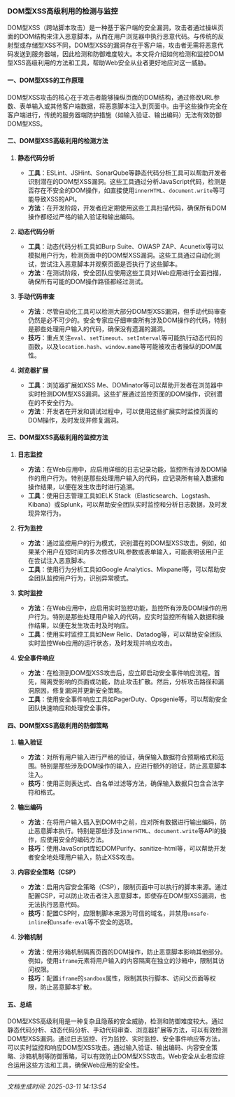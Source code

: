 ### DOM型XSS高级利用的检测与监控

DOM型XSS（跨站脚本攻击）是一种基于客户端的安全漏洞，攻击者通过操纵页面的DOM结构来注入恶意脚本，从而在用户浏览器中执行恶意代码。与传统的反射型或存储型XSS不同，DOM型XSS的漏洞存在于客户端，攻击者无需将恶意代码发送到服务器端，因此检测和防御难度较大。本文将介绍如何检测和监控DOM型XSS高级利用的方法和工具，帮助Web安全从业者更好地应对这一威胁。

#### 一、DOM型XSS的工作原理

DOM型XSS攻击的核心在于攻击者能够操纵页面的DOM结构，通过修改URL参数、表单输入或其他客户端数据，将恶意脚本注入到页面中。由于这些操作完全在客户端进行，传统的服务器端防护措施（如输入验证、输出编码）无法有效防御DOM型XSS。

#### 二、DOM型XSS高级利用的检测方法

1. **静态代码分析**
   - **工具**：ESLint、JSHint、SonarQube等静态代码分析工具可以帮助开发者识别潜在的DOM型XSS漏洞。这些工具通过分析JavaScript代码，检测是否存在不安全的DOM操作，如直接使用`innerHTML`、`document.write`等可能导致XSS的API。
   - **方法**：在开发阶段，开发者应定期使用这些工具扫描代码，确保所有DOM操作都经过严格的输入验证和输出编码。

2. **动态代码分析**
   - **工具**：动态代码分析工具如Burp Suite、OWASP ZAP、Acunetix等可以模拟用户行为，检测页面中的DOM型XSS漏洞。这些工具通过自动化测试，尝试注入恶意脚本并观察页面是否执行了这些脚本。
   - **方法**：在测试阶段，安全团队应使用这些工具对Web应用进行全面扫描，确保所有可能的DOM操作路径都经过测试。

3. **手动代码审查**
   - **方法**：尽管自动化工具可以检测大部分DOM型XSS漏洞，但手动代码审查仍然是必不可少的。安全专家应仔细审查所有涉及DOM操作的代码，特别是那些处理用户输入的代码，确保没有遗漏的漏洞。
   - **技巧**：重点关注`eval`、`setTimeout`、`setInterval`等可能执行动态代码的函数，以及`location.hash`、`window.name`等可能被攻击者操纵的DOM属性。

4. **浏览器扩展**
   - **工具**：浏览器扩展如XSS Me、DOMinator等可以帮助开发者在浏览器中实时检测DOM型XSS漏洞。这些扩展通过监控页面的DOM操作，识别潜在的不安全行为。
   - **方法**：开发者在开发和调试过程中，可以使用这些扩展实时监控页面的DOM操作，及时发现并修复漏洞。

#### 三、DOM型XSS高级利用的监控方法

1. **日志监控**
   - **方法**：在Web应用中，应启用详细的日志记录功能，监控所有涉及DOM操作的用户行为。特别是那些处理用户输入的代码，应记录所有输入数据和操作结果，以便在发生攻击时进行追溯。
   - **工具**：使用日志管理工具如ELK Stack（Elasticsearch、Logstash、Kibana）或Splunk，可以帮助安全团队实时监控和分析日志数据，及时发现异常行为。

2. **行为监控**
   - **方法**：通过监控用户的行为模式，识别潜在的DOM型XSS攻击。例如，如果某个用户在短时间内多次修改URL参数或表单输入，可能表明该用户正在尝试注入恶意脚本。
   - **工具**：使用行为分析工具如Google Analytics、Mixpanel等，可以帮助安全团队监控用户行为，识别异常模式。

3. **实时监控**
   - **方法**：在Web应用中，应启用实时监控功能，监控所有涉及DOM操作的用户行为。特别是那些处理用户输入的代码，应实时监控所有输入数据和操作结果，以便在发生攻击时及时响应。
   - **工具**：使用实时监控工具如New Relic、Datadog等，可以帮助安全团队实时监控Web应用的运行状态，及时发现并响应攻击。

4. **安全事件响应**
   - **方法**：在检测到DOM型XSS攻击后，应立即启动安全事件响应流程。首先，隔离受影响的页面或功能，防止攻击扩散。然后，分析攻击路径和漏洞原因，修复漏洞并更新安全策略。
   - **工具**：使用安全事件响应工具如PagerDuty、Opsgenie等，可以帮助安全团队快速响应和处理安全事件。

#### 四、DOM型XSS高级利用的防御策略

1. **输入验证**
   - **方法**：对所有用户输入进行严格的验证，确保输入数据符合预期格式和范围。特别是那些涉及DOM操作的输入，应进行额外的验证，防止恶意脚本注入。
   - **技巧**：使用正则表达式、白名单过滤等方法，确保输入数据只包含合法字符和格式。

2. **输出编码**
   - **方法**：在将用户输入插入到DOM中之前，应对所有数据进行输出编码，防止恶意脚本执行。特别是那些涉及`innerHTML`、`document.write`等API的操作，应使用安全的编码方法。
   - **技巧**：使用JavaScript库如DOMPurify、sanitize-html等，可以帮助开发者安全地处理用户输入，防止XSS攻击。

3. **内容安全策略（CSP）**
   - **方法**：启用内容安全策略（CSP），限制页面中可以执行的脚本来源。通过配置CSP，可以防止攻击者注入恶意脚本，即使存在DOM型XSS漏洞，也无法执行恶意代码。
   - **技巧**：配置CSP时，应限制脚本来源为可信的域名，并禁用`unsafe-inline`和`unsafe-eval`等不安全的选项。

4. **沙箱机制**
   - **方法**：使用沙箱机制隔离页面的DOM操作，防止恶意脚本影响其他部分。例如，使用`iframe`元素将用户输入的内容隔离在独立的沙箱中，限制其访问权限。
   - **技巧**：配置`iframe`的`sandbox`属性，限制其执行脚本、访问父页面等权限，防止恶意脚本扩散。

#### 五、总结

DOM型XSS高级利用是一种复杂且隐蔽的安全威胁，检测和防御难度较大。通过静态代码分析、动态代码分析、手动代码审查、浏览器扩展等方法，可以有效检测DOM型XSS漏洞。通过日志监控、行为监控、实时监控、安全事件响应等方法，可以实时监控和响应DOM型XSS攻击。通过输入验证、输出编码、内容安全策略、沙箱机制等防御策略，可以有效防止DOM型XSS攻击。Web安全从业者应综合运用这些方法和工具，确保Web应用的安全性。

---

*文档生成时间: 2025-03-11 14:13:54*






















